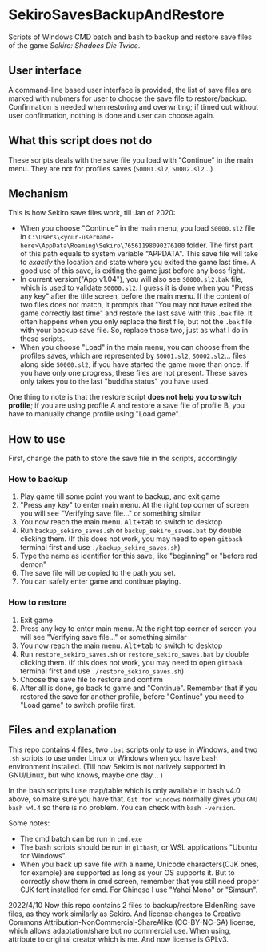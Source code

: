 # SekiroSavesBackupAndRestore
Scripts of Windows CMD batch and bash to backup and restore save files of the game *Sekiro: Shadoes Die Twice*. 

## User interface
A command-line based user interface is provided, the list of save files are marked with nubmers for user to choose the save file to restore/backup. 
Confirmation is needed when restoring and overwriting; if timed out without user confirmation, nothing is done and user can choose again. 

## What this script does not do
These scripts deals with the save file you load with "Continue" in the main menu. They are not for profiles saves (`S0001.sl2`, `S0002.sl2`...)

## Mechanism
This is how Sekiro save files work, till Jan of 2020:
 - When you choose "Continue" in the main menu, you load `S0000.sl2` file in `C:\Users\<your-username-here>\AppData\Roaming\Sekiro\76561198090276100` folder. The first part of this path equals to system variable "APPDATA". This save file will take to *exactly* the location and state where you exited the game last time. A good use of this save, is exiting the game just before any boss fight.
 - In current version("App v1.04"), you will also see `S0000.sl2.bak` file, which is used to validate `S0000.sl2`. I guess it is done when you "Press any key" after the title screen, before the main menu. If the content of two files does not match, it prompts that "You may not have exited the game correctly last time" and restore the last save with this `.bak` file. It often happens when you only replace the first file, but not the `.bak` file with your backup save file. So, replace those two, just as what I do in these scripts.
 - When you choose "Load" in the main menu, you can choose from the profiles saves, which are represented by `S0001.sl2`, `S0002.sl2`... files along side `S0000.sl2`, if you have started the game more than once. If you have only one progress, these files are not present. These saves only takes you to the last "buddha status" you have used. 

 One thing to note is that the restore script **does not help you to switch profile**; if you are using profile A and restore a save file of profile B, you have to manually change profile using "Load game". 

## How to use
First, change the path to store the save file in the scripts, accordingly
### How to backup
1. Play game till some point you want to backup, and exit game
2. "Press any key" to enter main menu. At the right top corner of screen you will see "Verifying save file..." or something similar
3. You now reach the main menu. <kbd>Alt+tab</kbd> to switch to desktop
4. Run `backup_sekiro_saves.sh` or `backup_sekiro_saves.bat` by double clicking them. (If this does not work, you may need to open `gitbash` terminal first and use `./backup_sekiro_saves.sh`)
5. Type the name as identifier for this save, like "beginning" or "before red demon"
6. The save file will be copied to the path you set.
7. You can safely enter game and continue playing.

### How to restore
1. Exit game
2. Press any key to enter main menu. At the right top corner of screen you will see "Verifying save file..." or something similar
3. You now reach the main menu. <kbd>Alt+tab</kbd> to switch to desktop
4. Run `restore_sekiro_saves.sh` or `restore_sekiro_saves.bat` by double clicking them. (If this does not work, you may need to open `gitbash` terminal first and use `./restore_sekiro_saves.sh`)
5. Choose the save file to restore and confirm
6. After all is done, go back to game and "Continue". Remember that if you restored the save for another profile, before "Continue" you need to "Load game" to switch profile first. 

## Files and explanation
This repo contains 4 files, two `.bat` scripts only to use in Windows, and two `.sh` scripts to use under Linux or Windows when you have bash environment installed. (Till now Sekiro is not natively supported in GNU/Linux, but who knows, maybe one day... )

In the bash scripts I use map/table which is only available in bash v4.0 above, so make sure you have that. `Git for windows` normally gives you `GNU bash v4.4` so there is no problem. You can check with `bash -version`. 

Some notes:
- The cmd batch can be run in `cmd.exe`
- The bash scripts should be run in `gitbash`, or WSL applications "Ubuntu for Windows". 
- When you back up save file with a name, Unicode characters(CJK ones, for example) are supported as long as your OS supports it. But to correctly show them in cmd screen, remember that you still need proper CJK font installed for cmd. For Chinese I use "Yahei Mono" or "Simsun".


2022/4/10
Now this repo contains 2 files to backup/restore EldenRing save files, as they work similarly as Sekiro. And license changes to Creative Commons Attribution-NonCommercial-ShareAlike (CC-BY-NC-SA) license, which allows adaptation/share but no commercial use. When using, attribute to original creator which is me. And now license is GPLv3.